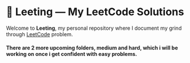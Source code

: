 # 🧠 Leeting — My LeetCode Solutions

Welcome to **Leeting**, my personal repository where I document my grind through [LeetCode](https://leetcode.com/) problem.  

#### There are 2 more upcoming folders, medium and hard, which i will be working on once i get confident with easy problems.
